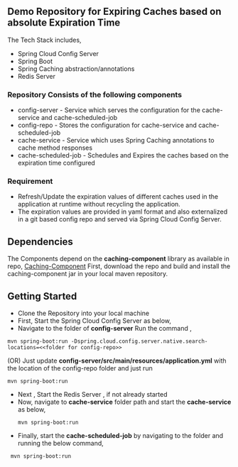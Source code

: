 ## Demo Repository for Expiring Caches based on absolute Expiration Time
The Tech Stack includes,
* Spring Cloud Config Server
* Spring Boot
* Spring Caching abstraction/annotations
* Redis Server


### Repository Consists of the following components
* config-server         - Service which serves the configuration for the cache-service and cache-scheduled-job
* config-repo           - Stores the configuration for cache-service and cache-scheduled-job
* cache-service         - Service which uses Spring Caching annotations to cache method responses 
* cache-scheduled-job   - Schedules and Expires the caches based on the expiration time configured

### Requirement
* Refresh/Update the expiration values of different caches
  used in the application at runtime without recycling the application.
* The expiration values are provided in yaml format and 
  also externalized in a git based config repo and served via Spring Cloud Config Server.

## Dependencies
   The Components depend on the **caching-component** library as available in repo, [Caching-Component](https://github.com/gsamartian/caching-component)
  First, download the repo and build and install the caching-component jar in your local maven repository.
   
## Getting Started
* Clone the Repository into your local machine
* First, Start the Spring Cloud Config Server as below,
 * Navigate to the folder of **config-server**
  Run the command ,
  ```
  mvn spring-boot:run -Dspring.cloud.config.server.native.search-locations=<<folder for config-repo>>
  ```
  (OR) Just update **config-server/src/main/resources/application.yml** with the location of the config-repo folder
  and just run
  ```
  mvn spring-boot:run
  ```
* Next , Start the Redis Server , if not already started
* Now, navigate to **cache-service** folder path and start the **cache-service** as below,
	```
   mvn spring-boot:run
   ```
* Finally, start the **cache-scheduled-job** by navigating to the folder and running the below command,
```
 mvn spring-boot:run
 ```

